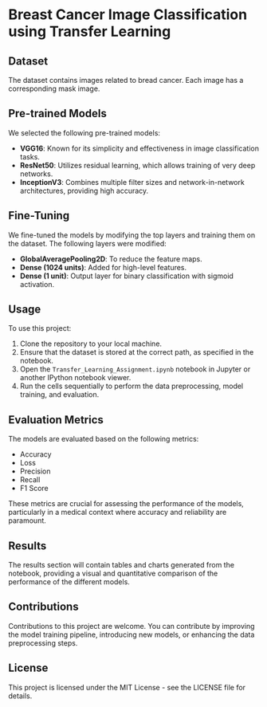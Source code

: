# Breast Cancer Image Classification using Transfer Learning

## Dataset

The dataset contains images related to bread cancer. Each image has a corresponding mask image.

## Pre-trained Models

We selected the following pre-trained models:

- **VGG16**: Known for its simplicity and effectiveness in image classification tasks.
- **ResNet50**: Utilizes residual learning, which allows training of very deep networks.
- **InceptionV3**: Combines multiple filter sizes and network-in-network architectures, providing high accuracy.

## Fine-Tuning

We fine-tuned the models by modifying the top layers and training them on the dataset. The following layers were modified:

- **GlobalAveragePooling2D**: To reduce the feature maps.
- **Dense (1024 units)**: Added for high-level features.
- **Dense (1 unit)**: Output layer for binary classification with sigmoid activation.

## Usage

To use this project:

1. Clone the repository to your local machine.
2. Ensure that the dataset is stored at the correct path, as specified in the notebook.
3. Open the `Transfer_Learning_Assignment.ipynb` notebook in Jupyter or another IPython notebook viewer.
4. Run the cells sequentially to perform the data preprocessing, model training, and evaluation.

## Evaluation Metrics

The models are evaluated based on the following metrics:

- Accuracy
- Loss
- Precision
- Recall
- F1 Score

These metrics are crucial for assessing the performance of the models, particularly in a medical context where accuracy and reliability are paramount.

## Results

The results section will contain tables and charts generated from the notebook, providing a visual and quantitative comparison of the performance of the different models.

## Contributions

Contributions to this project are welcome. You can contribute by improving the model training pipeline, introducing new models, or enhancing the data preprocessing steps.

## License

This project is licensed under the MIT License - see the LICENSE file for details.

